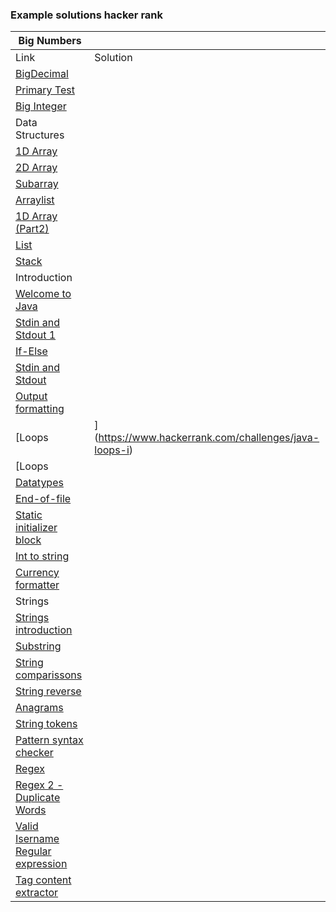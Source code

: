 <H3>Example solutions hacker rank</H3>

| Big Numbers | |
|-------------|-|
| Link | Solution |
|[BigDecimal](https://www.hackerrank.com/challenges/java-bigdecimal)||
|[Primary Test](https://www.hackerrank.com/challenges/java-primality-test)||
|[Big Integer](https://www.hackerrank.com/challenges/java-biginteger)||
| Data Structures | |
|[1D Array](https://www.hackerrank.com/challenges/java-1d-array-introduction)||
|[2D Array](https://www.hackerrank.com/challenges/java-2d-array)||
|[Subarray](https://www.hackerrank.com/challenges/java-negative-subarray)||
|[Arraylist](https://www.hackerrank.com/challenges/java-arraylist)||
|[1D Array (Part2)](https://www.hackerrank.com/challenges/java-1d-array)||
|[List](https://www.hackerrank.com/challenges/java-list)||
|[Stack](https://www.hackerrank.com/challenges/java-stack)||
| Introduction | |
|[Welcome to Java](https://www.hackerrank.com/challenges/welcome-to-java)||
|[Stdin and Stdout 1](https://www.hackerrank.com/challenges/java-stdin-and-stdout-1)||
|[If-Else](https://www.hackerrank.com/challenges/java-if-else)||
|[Stdin and Stdout](https://www.hackerrank.com/challenges/java-stdin-stdout)||
|[Output formatting](https://www.hackerrank.com/challenges/java-output-formatting)||
|[Loops |](https://www.hackerrank.com/challenges/java-loops-i)||
|[Loops ||](https://www.hackerrank.com/challenges/java-loops)||
|[Datatypes](https://www.hackerrank.com/challenges/java-datatypes)||
|[End-of-file](https://www.hackerrank.com/challenges/java-end-of-file)||
|[Static initializer block](https://www.hackerrank.com/challenges/java-static-initializer-block)||
|[Int to string](https://www.hackerrank.com/challenges/java-int-to-string)||
|[Currency formatter](https://www.hackerrank.com/challenges/java-currency-formatter)||
| Strings | |
|[Strings introduction](https://www.hackerrank.com/challenges/java-strings-introduction)||
|[Substring](https://www.hackerrank.com/challenges/java-substring)||
|[String comparissons](https://www.hackerrank.com/challenges/java-string-compare)||
|[String reverse](https://www.hackerrank.com/challenges/java-string-reverse)||
|[Anagrams](https://www.hackerrank.com/challenges/java-anagrams)||
|[String tokens](https://www.hackerrank.com/challenges/java-string-tokens)||
|[Pattern syntax checker](https://www.hackerrank.com/challenges/pattern-syntax-checker)||
|[Regex](https://www.hackerrank.com/challenges/java-regex)||
|[Regex 2 - Duplicate Words](https://www.hackerrank.com/challenges/duplicate-word)||
|[Valid Isername Regular expression](https://www.hackerrank.com/challenges/valid-username-checker)||
|[Tag content extractor](https://www.hackerrank.com/challenges/tag-content-extractor)||